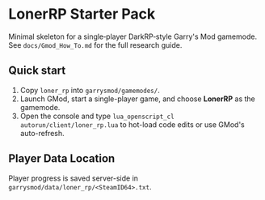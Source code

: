 # LonerRP Starter Pack

Minimal skeleton for a single‑player DarkRP‑style Garry's Mod gamemode.
See `docs/Gmod_How_To.md` for the full research guide.

## Quick start
1. Copy `loner_rp` into `garrysmod/gamemodes/`.
2. Launch GMod, start a single-player game, and choose **LonerRP** as the gamemode.
3. Open the console and type `lua_openscript_cl autorun/client/loner_rp.lua` to hot-load code edits
    or use GMod's auto-refresh.

## Player Data Location
Player progress is saved server-side in `garrysmod/data/loner_rp/<SteamID64>.txt`.

